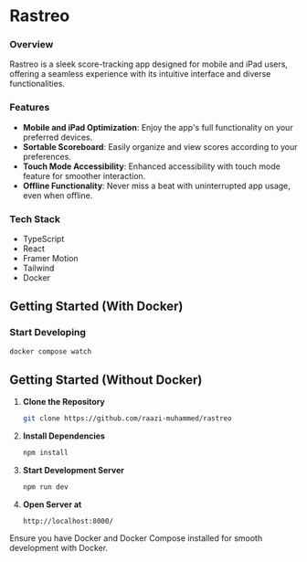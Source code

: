 # Rastreo

### Overview

Rastreo is a sleek score-tracking app designed for mobile and iPad users, offering a seamless experience with its intuitive interface and diverse functionalities.

### Features

-   **Mobile and iPad Optimization**: Enjoy the app's full functionality on your preferred devices.
-   **Sortable Scoreboard**: Easily organize and view scores according to your preferences.
-   **Touch Mode Accessibility**: Enhanced accessibility with touch mode feature for smoother interaction.
-   **Offline Functionality**: Never miss a beat with uninterrupted app usage, even when offline.

### Tech Stack

-   TypeScript
-   React
-   Framer Motion
-   Tailwind
-   Docker

## Getting Started (With Docker)

### Start Developing

```bash
docker compose watch
```

## Getting Started (Without Docker)

1. **Clone the Repository**
    ```bash
    git clone https://github.com/raazi-muhammed/rastreo
    ```
2. **Install Dependencies**

    ```bash
    npm install
    ```

3. **Start Development Server**

    ```bash
    npm run dev
    ```

4. **Open Server at**
    ```
    http://localhost:8000/
    ```

Ensure you have Docker and Docker Compose installed for smooth development with Docker.
